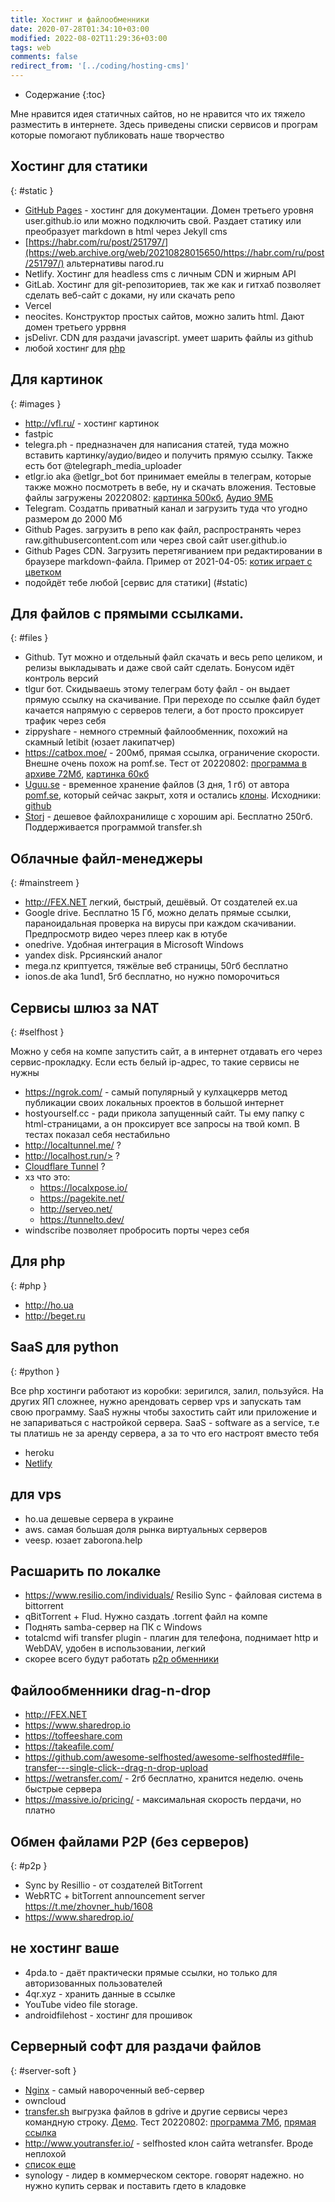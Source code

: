 ```yaml
---
title: Хостинг и файлообменники
date: 2020-07-28T01:34:10+03:00
modified: 2022-08-02T11:29:36+03:00
tags: web
comments: false
redirect_from: '[../coding/hosting-cms]'
---
```


- Содержание
{:toc}

Мне нравится идея статичных сайтов, но не нравится что их тяжело разместить в  интернете. Здесь приведены списки сервисов и програм которые помогают публиковать наше творчество

## Хостинг для статики  
{: #static }  

- [GitHub Pages](http://pages.github.com) - хостинг для документации. Домен третьего уровня user.github.io или можно подключить свой. Раздает статику или  преобразует markdown в html через Jekyll cms
- [https://habr.com/ru/post/251797/](https://web.archive.org/web/20210828015650/https://habr.com/ru/post/251797/) альтернативы narod.ru 
- Netlify. Хостинг для headless cms с личным CDN и жирным API
- GitLab. Хостинг для git-репозиториев, так же как и гитхаб позволяет сделать веб-сайт с доками, ну или скачать репо
- Vercel
- neocites. Конструктор простых сайтов, можно залить html. Дают домен третьего уррвня
- jsDelivr. CDN для раздачи javascript. умеет шарить файлы из github
- любой хостинг для [php](#php)


## Для картинок
{: #images }

- <http://vfl.ru/> - хостинг картинок
- fastpic
- telegra.ph - предназначен для написания статей, туда можно вставить картинку/аудио/видео и получить прямую ссылку. Также есть бот @telegraph_media_uploader
- etlgr.io aka @etlgr_bot бот принимает емейлы в телеграм, которые также можно посмотреть в вебе, ну и скачать вложения. Тестовые файлы загружены 20220802: [картинка 500кб](https://etlgr.me/attachments/ccaa64e98ed57093cfcee59bba62f95173fad2816c0edcc378977c732e44d60e),
[Аудио 9МБ](https://etlgr.me/attachments/ae1f38c7df5b190dbe611607ac59fbdd6c5fcb434413c1e209932a2cb4673f18)
- Telegram. Создатпь приватный канал и загрузить туда что угодно размером до 2000 Мб
- Github Pages. загрузить в репо как файл, распространять через raw.githubusercontent.com или через свой сайт user.github.io
- Github Pages CDN. Загрузить перетягиванием при редактировании в браузере markdown-файла. Пример от 2021-04-05: <a href="https://user-images.githubusercontent.com/17731587/113583782-c0140200-9632-11eb-9c59-1596155e5ac1.mp4">котик играет с цветком</a>
- подойдёт тебе любой [сервис для статики] (#static)



## Для файлов с прямыми ссылками. 
{: #files }

- Github. Тут можно и отдельный файл скачать и весь репо целиком, и релизы выкладывать и даже свой сайт сделать. Бонусом идёт контроль версий
- tlgur бот. Скидываешь этому телеграм боту файл - он выдает прямую ссылку на скачивание. При переходе по ссылке файл будет качается напрямую с серверов телеги, а бот просто проксирует трафик через себя
- zippyshare - немного стремный файлообменник, похожий на скамный letibit (юзает лакипатчер)
- https://catbox.moe/ - 200мб, прямая ссылка, ограничение скорости. Внешне очень похож на pomf.se. Тест от 20220802: [программа в архиве 72Мб](https://files.catbox.moe/mufkwf.zip), [картинка 60кб](https://files.catbox.moe/fk9c1e.jpg)
- [Uguu.se](https://uguu.se/) - временное хранение файлов (3 дня, 1 гб) от автора [pomf.se](https://www.pomf.se/), который сейчас закрыт, хотя и остались [клоны](https://status.uguu.se/clones.html). Исходники: [github](https://github.com/nokonoko/Uguu)
- [Storj](https://www.storj.io/) - дешевое файлохранилище с хорошим api. Бесплатно 250гб. Поддерживается программой transfer.sh


## Облачные файл-менеджеры
{: #mainstreem }
- <http://FEX.NET> легкий, быстрый, дешёвый. От создателей ex.ua
- Google drive. Бесплатно 15 Гб, можно делать прямые ссылки, параноидальная проверка на вирусы при каждом скачивании. Предпросмотр видео через плеер как в ютубе 
- onedrive. Удобная интеграция в Microsoft Windows
- yandex disk. Ррсиянский аналог
- mega.nz криптуется, тяжёлые веб страницы, 50гб бесплатно
- ionos.de aka 1und1, 5гб бесплатно, но нужно поморочиться


## Сервисы шлюз за NAT
{: #selfhost }

Можно у себя на компе запустить сайт, а в интернет отдавать его через сервис-прокладку. Если есть белый ip-адрес, то такие сервисы не нужны
- <https://ngrok.com/> - самый популярный у кулхацкеррв метод публикации своих локальных проектов в большой интернет
- hostyourself.cc - ради прикола запущенный сайт. Ты ему папку с html-страницами, а он проксирует все запросы на твой комп. В тестах показал себя нестабильно
- <http://localtunnel.me/> ?
- http://localhost.run/> ?
- [Cloudflare Tunnel](https://developers.cloudflare.com/cloudflare-one/tutorials/share-new-site/) ?
- хз что это: 
  - <https://localxpose.io/> 
  - <https://pagekite.net/> 
  - <http://serveo.net/> 
  - <https://tunnelto.dev/>
- windscribe позволяет пробросить порты через себя

 
## Для php  
{: #php }
- <http://ho.ua>
- <http://beget.ru>

## SaaS для python
{: #python }

Все php хостинги работают из коробки: зеригился, залил, пользуйся. На других ЯП сложнее, нужно арендовать сервер vps и запускать там свою программу. SaaS нужны чтобы захостить сайт или приложение и не запариваться с настройкой сервера. SaaS - software as a service, т.е ты платишь не за аренду сервера, а за то что его настроят вместо тебя
- heroku
- [Netlify](https://www.netlify.com/)

## для vps
- ho.ua дешевые сервера в украине
- aws. самая большая доля рынка виртуальных серверов
- veesp. юзает zaborona.help




## Расшарить по локалке
- <https://www.resilio.com/individuals/> Resilio Sync - файловая система в bittorrent
- qBitTorrent + Flud. Нужно саздать .torrent файл на компе
- Поднять samba-сервер на ПК с Windows 
- totalcmd wifi transfer plugin - плагин для телефона, поднимает http и WebDAV, удобен в использовании, легкий
- скорее всего будут работать [p2p обменники](#p2p)

## Файлообменники drag-n-drop
- <http://FEX.NET> 
- <https://www.sharedrop.io>
- <https://toffeeshare.com>
- <https://takeafile.com/>
- <https://github.com/awesome-selfhosted/awesome-selfhosted#file-transfer---single-click--drag-n-drop-upload> 
- <https://wetransfer.com/> - 2гб бесплатно, хранится неделю. очень быстрые сервера
- <https://massive.io/pricing/> - максимальная скорость пердачи, но платно



## Обмен файлами P2P (без серверов)  
{: #p2p }

- Sync by Resillio - от создателей BitTorrent
- WebRTC + bitTorrent announcement server <https://t.me/zhovner_hub/1608>
- <https://www.sharedrop.io/>

## не хостинг ваше 
- 4pda.to - даёт практически прямые ссылки, но только для авторизованных пользователей
- 4qr.xyz - хранить данные в ссылке
- YouTube video file storage.
- androidfilehost - хостинг для прошивок

## Серверный софт для раздачи файлов
{: #server-soft }

- [Nginx](http://nginx.org/ru/docs/beginners_guide.html) - самый навороченный веб-сервер
- owncloud
- [transfer.sh](https://github.com/dutchcoders/transfer.sh/) выгрузка файлов в gdrive и другие сервисы через командную строку. [Демо](https://transfer.sh/). Тест 20220802: [программа 7Мб](https://transfer.sh/ePEtqU/carnac.2.3.13.zip), [прямая ссылка](https://transfer.sh/get/ePEtqU/carnac.2.3.13.zip)
- <http://www.youtransfer.io/> - selfhosted клон сайта wetransfer. Вроде неплохой
- [список еще](https://github.com/awesome-selfhosted/awesome-selfhosted#file-transfer---single-click--drag-n-drop-upload)
- synology - лидер в коммерческом секторе. говорят надежно. но нужно купить сервак и поставить гдето в кладовке
